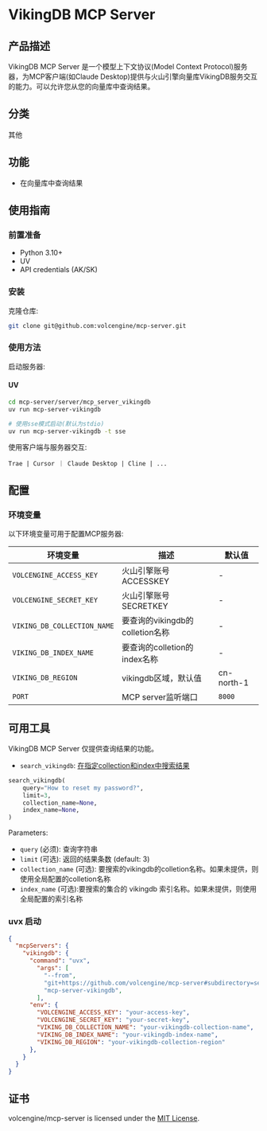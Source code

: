 # VikingDB MCP Server 

## 产品描述

VikingDB MCP Server 是一个模型上下文协议(Model Context Protocol)服务器，为MCP客户端(如Claude Desktop)提供与火山引擎向量库VikingDB服务交互的能力。可以允许您从您的向量库中查询结果。

## 分类
其他

## 功能

- 在向量库中查询结果

## 使用指南

### 前置准备
- Python 3.10+
- UV
- API credentials (AK/SK)

### 安装
克隆仓库:
```bash
git clone git@github.com:volcengine/mcp-server.git
```

### 使用方法
启动服务器:

#### UV
```bash
cd mcp-server/server/mcp_server_vikingdb
uv run mcp-server-vikingdb

# 使用sse模式启动(默认为stdio)
uv run mcp-server-vikingdb -t sse
```

使用客户端与服务器交互:
```
Trae | Cursor ｜ Claude Desktop | Cline | ...
```

## 配置

### 环境变量

以下环境变量可用于配置MCP服务器:

| 环境变量                       | 描述                       | 默认值 |
|----------------------------|--------------------------|-------|
| `VOLCENGINE_ACCESS_KEY`    | 火山引擎账号ACCESSKEY          | - |
| `VOLCENGINE_SECRET_KEY`    | 火山引擎账号SECRETKEY          | - |
| `VIKING_DB_COLLECTION_NAME`| 要查询的vikingdb的colletion名称 | - |
| `VIKING_DB_INDEX_NAME`     | 要查询的colletion的index名称    | - |
| `VIKING_DB_REGION`         | vikingdb区域，默认值           | cn-north-1 |
| `PORT`                     | MCP server监听端口           | `8000` |


## 可用工具

VikingDB MCP Server 仅提供查询结果的功能。

- `search_vikingdb`: [在指定collection和index中搜索结果](https://www.volcengine.com/docs/84313/1580544)

```python
search_vikingdb(
    query="How to reset my password?",
    limit=3,
    collection_name=None,
    index_name=None,
)
```

Parameters:
- `query` (必须): 查询字符串
- `limit` (可选): 返回的结果条数 (default: 3)
- `collection_name` (可选): 要搜索的vikingdb的colletion名称。如果未提供，则使用全局配置的colletion名称
- `index_name` (可选):要搜索的集合的 vikingdb 索引名称。如果未提供，则使用全局配置的索引名称



### uvx 启动
```json
{
  "mcpServers": {
    "vikingdb": {
      "command": "uvx",
        "args": [
          "--from",
          "git+https://github.com/volcengine/mcp-server#subdirectory=server/mcp_server_vikingdb",
          "mcp-server-vikingdb",
        ],
      "env": {
        "VOLCENGINE_ACCESS_KEY": "your-access-key",
        "VOLCENGINE_SECRET_KEY": "your-secret-key",
        "VIKING_DB_COLLECTION_NAME": "your-vikingdb-collection-name",
        "VIKING_DB_INDEX_NAME": "your-vikingdb-index-name", 
        "VIKING_DB_REGION": "your-vikingdb-collection-region"
      },
    }
  }
}
```

## 证书
volcengine/mcp-server is licensed under the [MIT License](https://github.com/volcengine/mcp-server/blob/main/LICENSE).
